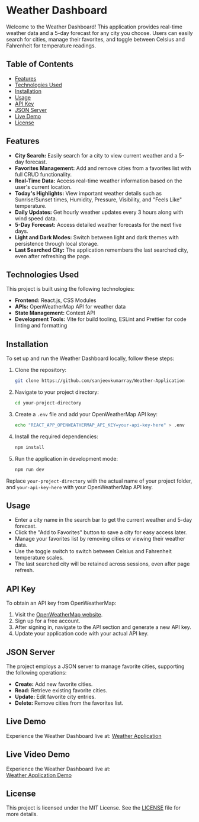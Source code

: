 # Weather Dashboard

Welcome to the Weather Dashboard! This application provides real-time weather data and a 5-day forecast for any city you choose. Users can easily search for cities, manage their favorites, and toggle between Celsius and Fahrenheit for temperature readings.

## Table of Contents
- [Features](#features)
- [Technologies Used](#technologies-used)
- [Installation](#installation)
- [Usage](#usage)
- [API Key](#api-key)
- [JSON Server](#json-server)
- [Live Demo](#live-demo)
- [License](#license)

## Features
- **City Search:** Easily search for a city to view current weather and a 5-day forecast.
- **Favorites Management:** Add and remove cities from a favorites list with full CRUD functionality.
- **Real-Time Data:** Access real-time weather information based on the user's current location.
- **Today's Highlights:** View important weather details such as Sunrise/Sunset times, Humidity, Pressure, Visibility, and "Feels Like" temperature.
- **Daily Updates:** Get hourly weather updates every 3 hours along with wind speed data.
- **5-Day Forecast:** Access detailed weather forecasts for the next five days.
- **Light and Dark Modes:** Switch between light and dark themes with persistence through local storage.
- **Last Searched City:** The application remembers the last searched city, even after refreshing the page.

## Technologies Used
This project is built using the following technologies:
- **Frontend:** React.js, CSS Modules
- **APIs:** OpenWeatherMap API for weather data
- **State Management:** Context API
- **Development Tools:** Vite for build tooling, ESLint and Prettier for code linting and formatting

## Installation
To set up and run the Weather Dashboard locally, follow these steps:

1. Clone the repository:
    ```bash
    git clone https://github.com/sanjeevkumarray/Weather-Application
    ```

2. Navigate to your project directory:
    ```bash
    cd your-project-directory
    ```

3. Create a `.env` file and add your OpenWeatherMap API key:
    ```bash
    echo "REACT_APP_OPENWEATHERMAP_API_KEY=your-api-key-here" > .env
    ```

4. Install the required dependencies:
    ```bash
    npm install
    ```

5. Run the application in development mode:
    ```bash
    npm run dev
    ```

Replace `your-project-directory` with the actual name of your project folder, and `your-api-key-here` with your OpenWeatherMap API key.

## Usage
- Enter a city name in the search bar to get the current weather and 5-day forecast.
- Click the "Add to Favorites" button to save a city for easy access later.
- Manage your favorites list by removing cities or viewing their weather data.
- Use the toggle switch to switch between Celsius and Fahrenheit temperature scales.
- The last searched city will be retained across sessions, even after page refresh.

## API Key
To obtain an API key from OpenWeatherMap:
1. Visit the [OpenWeatherMap website](https://openweathermap.org/).
2. Sign up for a free account.
3. After signing in, navigate to the API section and generate a new API key.
4. Update your application code with your actual API key.

## JSON Server
The project employs a JSON server to manage favorite cities, supporting the following operations:
- **Create:** Add new favorite cities.
- **Read:** Retrieve existing favorite cities.
- **Update:** Edit favorite city entries.
- **Delete:** Remove cities from the favorites list.

## Live Demo
Experience the Weather Dashboard live at: [Weather Application](https://weatherito-dashboard.netlify.app/)

##  Live Video Demo

Experience the Weather Dashboard live at:  
[Weather Application Demo](https://www.loom.com/share/236ef11969f140daaf6b276ab708f6a2?sid=8d1204ef-dab7-4410-838a-94304eec2d03)

## License
This project is licensed under the MIT License. See the [LICENSE](LICENSE) file for more details.

